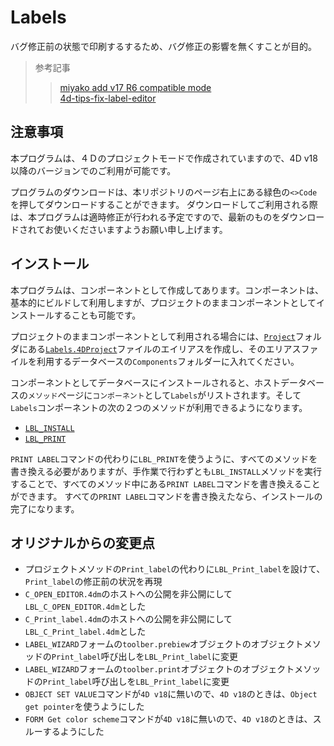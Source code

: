 # Labels

バグ修正前の状態で印刷するするため、バグ修正の影響を無くすことが目的。

> 参考記事
> > [miyako add v17 R6 compatible mode](https://github.com/4d/4D-Labels/tree/11a76fd8425175efb8b7bdde887897a8d8e0507c)<br/>
> > [4d-tips-fix-label-editor](https://github.com/4D-JP/4d-tips-fix-label-editor)

## 注意事項

本プログラムは、４Ｄのプロジェクトモードで作成されていますので、4D v18以降のバージョンでのご利用が可能です。

プログラムのダウンロードは、本リポジトリのページ右上にある緑色の`<>Code`を押してダウンロードすることができます。
ダウンロードしてご利用される際は、本プログラムは適時修正が行われる予定ですので、最新のものをダウンロードされてお使いくださいますようお願い申し上げます。

## インストール

本プログラムは、コンポーネントとして作成してあります。コンポーネントは、基本的にビルドして利用しますが、プロジェクトのままコンポーネントとしてインストールすることも可能です。

プロジェクトのままコンポーネントとして利用される場合には、[`Project`](./Project)フォルダにある[`Labels.4DProject`](./Project/Labels.4DProject)ファイルのエイリアスを作成し、そのエリアスファイルを利用するデータベースの`Components`フォルダーに入れてください。

コンポーネントとしてデータベースにインストールされると、ホストデータベースの`メソッド`ページに`コンポーネント`として`Labels`がリストされます。そして`Labels`コンポーネントの次の２つのメソッドが利用できるようになります。
+ [`LBL_INSTALL`](./Project/Sources/Methods/LBL_INSTALL.4dm)
+ [`LBL_PRINT`](./Project/Sources/Methods/LBL_PRINT.4dm)

`PRINT LABEL`コマンドの代わりに`LBL_PRINT`を使うように、すべてのメソッドを書き換える必要がありますが、手作業で行わずとも`LBL_INSTALL`メソッドを実行することで、すべてのメソッド中にある`PRINT LABEL`コマンドを書き換えることができます。
すべての`PRINT LABEL`コマンドを書き換えたなら、インストールの完了になります。

## オリジナルからの変更点

+ プロジェクトメソッドの`Print_label`の代わりに`LBL_Print_label`を設けて、`Print_label`の修正前の状況を再現
+ `C_OPEN_EDITOR.4dm`のホストへの公開を非公開にして`LBL_C_OPEN_EDITOR.4dm`とした
+ `C_Print_label.4dm`のホストへの公開を非公開にして`LBL_C_Print_label.4dm`とした
+ `LABEL_WIZARD`フォームの`toolber.prebiew`オブジェクトのオブジェクトメソッドの`Print_label`呼び出しを`LBL_Print_label`に変更
+ `LABEL_WIZARD`フォームの`toolber.print`オブジェクトのオブジェクトメソッドの`Print_label`呼び出しを`LBL_Print_label`に変更
+ `OBJECT SET VALUE`コマンドが`4D v18`に無いので、`4D v18`のときは、`Object get pointer`を使うようにした
+ `FORM Get color scheme`コマンドが`4D v18`に無いので、`4D v18`のときは、スルーするようにした
